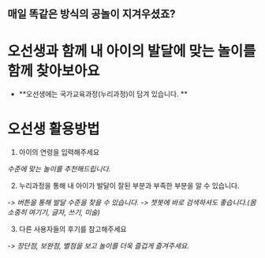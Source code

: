 ## **매일 똑같은 방식의 공놀이 지겨우셨죠?**

# **오선생과 함께 내 아이의 발달에 맞는 놀이를 함께 찾아보아요**  

* **오선생에는 국가교육과정(누리과정)이 담겨 있습니다. **





# 오선생 활용방법

1. 아이의 연령을 입력해주세요 

*수준에 맞는 놀이를 추천해드립니다.*

2. 누리과정을 통해 내 아이가 발달이 잘된 부분과 부족한 부분을 알 수 있습니다.

*-> 버튼을 통해 발달 수준을 찾을 수 있습니다.
-> 챗봇에 바로 검색하셔도 좋습니다.(몸 소중히 여기기, 글자, 쓰기, 미술)*

3. 다른 사용자들의 후기를 참고해주세요

*-> 장단점, 보완점, 별점을 보고 놀이를 더욱 즐겁게 즐겨주세요.*
